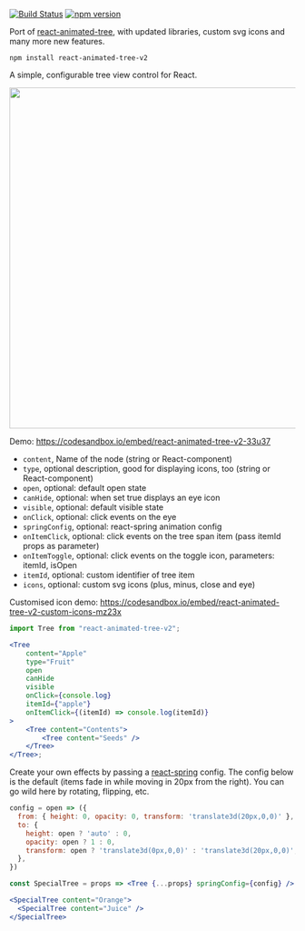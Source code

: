 [![Build Status](https://travis-ci.com/adityasonel/react-animated-tree-v2.svg?branch=master)](https://travis-ci.com/adityasonel/react-animated-tree-v2) [![npm version](https://badge.fury.io/js/react-animated-tree-v2.svg)](https://badge.fury.io/js/react-animated-tree-v2)

Port of [react-animated-tree](https://github.com/drcmda/react-animated-tree), with updated libraries, custom svg icons and many more new features.

    npm install react-animated-tree-v2

A simple, configurable tree view control for React.

<p align="middle">
  <img src="assets/tree.gif" width="600" />
</p>

Demo: https://codesandbox.io/embed/react-animated-tree-v2-33u37

-   `content`, Name of the node (string or React-component)
-   `type`, optional description, good for displaying icons, too (string or React-component)
-   `open`, optional: default open state
-   `canHide`, optional: when set true displays an eye icon
-   `visible`, optional: default visible state
-   `onClick`, optional: click events on the eye
-   `springConfig`, optional: react-spring animation config
-   `onItemClick`, optional: click events on the tree span item (pass itemId props as parameter)
-   `onItemToggle`, optional: click events on the toggle icon, parameters: itemId, isOpen
-   `itemId`, optional: custom identifier of tree item
-   `icons`, optional: custom svg icons (plus, minus, close and eye)

Customised icon demo: https://codesandbox.io/embed/react-animated-tree-v2-custom-icons-mz23x

```jsx
import Tree from "react-animated-tree-v2";

<Tree
    content="Apple"
    type="Fruit"
    open
    canHide
    visible
    onClick={console.log}
    itemId={"apple"}
    onItemClick={(itemId) => console.log(itemId)}
>
    <Tree content="Contents">
        <Tree content="Seeds" />
    </Tree>
</Tree>;
```

Create your own effects by passing a [react-spring](https://github.com/pmndrs/react-spring) config. The config below is the default (items fade in while moving in 20px from the right). You can go wild here by rotating, flipping, etc.

```jsx
config = open => ({
  from: { height: 0, opacity: 0, transform: 'translate3d(20px,0,0)' },
  to: {
    height: open ? 'auto' : 0,
    opacity: open ? 1 : 0,
    transform: open ? 'translate3d(0px,0,0)' : 'translate3d(20px,0,0)',
  },
})

const SpecialTree = props => <Tree {...props} springConfig={config} />

<SpecialTree content="Orange">
  <SpecialTree content="Juice" />
</SpecialTree>
```
